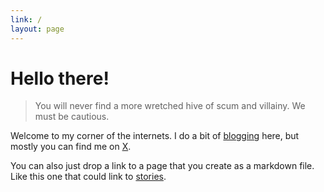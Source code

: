 ```yaml
---
link: /
layout: page
---
```



# Hello there!

> You will never find a more wretched hive of scum and villainy. We must be cautious.

Welcome to my corner of the internets. I do a bit of [blogging](blog.html) here, but mostly you can find me on [X](https://twitter.com). 

You can also just drop a link to a page that you create as a markdown file. Like this one that could link to [stories](stories.md).